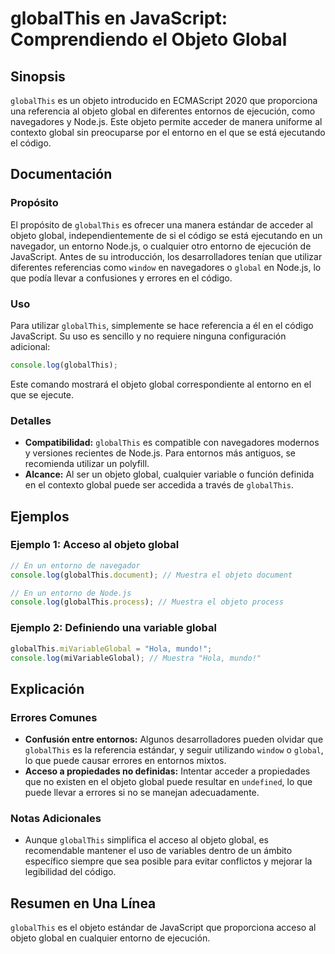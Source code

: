 <!--
Meta Description: # globalThis en JavaScript: Comprendiendo el Objeto Global ## Sinopsis `globalThis` es un objeto introducido en ECMAScript 2020 que proporciona una re...
Meta Keywords: objeto, global, globalthis, que, javascript
-->

# globalThis en JavaScript: Comprendiendo el Objeto Global

## Sinopsis
`globalThis` es un objeto introducido en ECMAScript 2020 que proporciona una referencia al objeto global en diferentes entornos de ejecución, como navegadores y Node.js. Este objeto permite acceder de manera uniforme al contexto global sin preocuparse por el entorno en el que se está ejecutando el código.

## Documentación
### Propósito
El propósito de `globalThis` es ofrecer una manera estándar de acceder al objeto global, independientemente de si el código se está ejecutando en un navegador, un entorno Node.js, o cualquier otro entorno de ejecución de JavaScript. Antes de su introducción, los desarrolladores tenían que utilizar diferentes referencias como `window` en navegadores o `global` en Node.js, lo que podía llevar a confusiones y errores en el código.

### Uso
Para utilizar `globalThis`, simplemente se hace referencia a él en el código JavaScript. Su uso es sencillo y no requiere ninguna configuración adicional:

```javascript
console.log(globalThis);
```

Este comando mostrará el objeto global correspondiente al entorno en el que se ejecute.

### Detalles
- **Compatibilidad:** `globalThis` es compatible con navegadores modernos y versiones recientes de Node.js. Para entornos más antiguos, se recomienda utilizar un polyfill.
- **Alcance:** Al ser un objeto global, cualquier variable o función definida en el contexto global puede ser accedida a través de `globalThis`.

## Ejemplos
### Ejemplo 1: Acceso al objeto global
```javascript
// En un entorno de navegador
console.log(globalThis.document); // Muestra el objeto document

// En un entorno de Node.js
console.log(globalThis.process); // Muestra el objeto process
```

### Ejemplo 2: Definiendo una variable global
```javascript
globalThis.miVariableGlobal = "Hola, mundo!";
console.log(miVariableGlobal); // Muestra "Hola, mundo!"
```

## Explicación
### Errores Comunes
- **Confusión entre entornos:** Algunos desarrolladores pueden olvidar que `globalThis` es la referencia estándar, y seguir utilizando `window` o `global`, lo que puede causar errores en entornos mixtos.
- **Acceso a propiedades no definidas:** Intentar acceder a propiedades que no existen en el objeto global puede resultar en `undefined`, lo que puede llevar a errores si no se manejan adecuadamente.

### Notas Adicionales
- Aunque `globalThis` simplifica el acceso al objeto global, es recomendable mantener el uso de variables dentro de un ámbito específico siempre que sea posible para evitar conflictos y mejorar la legibilidad del código.

## Resumen en Una Línea
`globalThis` es el objeto estándar de JavaScript que proporciona acceso al objeto global en cualquier entorno de ejecución.